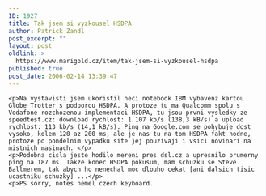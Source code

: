 ```yaml
---
ID: 1927
title: Tak jsem si vyzkousel HSDPA
author: Patrick Zandl
post_excerpt: ""
layout: post
oldlink: >
  https://www.marigold.cz/item/tak-jsem-si-vyzkousel-hsdpa
published: true
post_date: 2006-02-14 13:39:47
---
```

	<p>Na vystavisti jsem ukoristil neci notebook IBM vybavenz kartou Globe Trotter s podporou HSDPA. A protoze tu ma Qualcomm spolu s Vodafone rozchozenou implementaci HSDPA, tu jsou prvni vysledky ze speedtest.cz: download rychlost: 1 107 kb/s (138,3 kB/s) a upload rychlost: 113 kb/s (14,1 kB/s). Ping na Google.com se pohybuje dost vysoko, kolem 120 az 200 ms, ale je nas tu na tom HSDPA fakt hodne, protoze po pondelnim vypadku site jej pouzivaji i vsici novinari na mistnich masinach. </p>
	<p>Podobna cisla jeste hodilo mereni pres dsl.cz a upresnilo prumerny ping na 187 ms. Takze konec HSDPA pokusum, mam schuzku se Steve Ballmerem, tak abych ho nenechal moc dlouho cekat [ani dalsich tisic ucastniku schuzky] ...</p>
	<p>PS sorry, notes nemel czech keyboard.
</p>